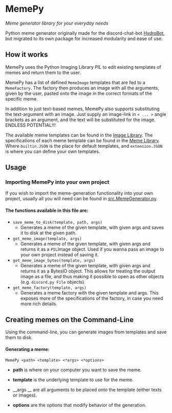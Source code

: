 # MemePy
*Meme generator library for your everyday needs*

Python meme generator originally made for the discord-chat-bot [HydroBot](https://github.com/julianbrandt/Hydrobot3), but migrated to its own package for increased modularity and ease of use.

## How it works

MemePy uses the Python Imaging Library *PIL* to edit existing templates of memes and return them to the user.

MemePy has a list of defined `MemeImage` templates that are fed to a `MemeFactory`. The factory then produces an image with all the arguments, given by the user, pasted onto the image in the correct formats of the specific meme.

In addition to just text-based memes, MemePy also supports substituting the text-argument with an image. Just supply an image-link in `< ... >` angle brackets as an argument, and the text will be substituted for the image. ENDLESS POTENTIAL!!!

The available meme templates can be found in the [Image Library](Resources/ImageLibrary). The specifications of each meme template can be found in the [Meme Library](Resources/MemeLibrary). Where `builtin.JSON` is the place for default templates, and `extension.JSON` is where you can define your own templates.

## Usage
### Importing MemePy into your own project

If you wish to import the meme-generation functionality into your own project, usually all you will need can be found in [src.MemeGenerator.py](src/MemeGenerator.py). 

#### The functions available in this file are:

* `save_meme_to_disk(template, path, args)`
  * Generates a meme of the given template, with given args and saves it to disk at the given path.
* `get_meme_image(template, args)`
  * Generates a meme of the given template, with given args and returns it as a `PIL`Image object. Used if you wanna pass an image to your own project instead of saving it.
* `get_meme_image_bytes(template, args)`
  * Generates a meme of the given template, with given args and returns it as a BytesIO object. This allows for treating the output image as a file, and thus making it possible to open as other objects (e.g. `discord.py File` objects).
* `get_meme_factory(template, args)`
  * Generates a meme factory with the given template and args. This exposes more of the specifications of the factory, in case you need more rich details.

## Creating memes on the Command-Line

Using the command-line, you can generate images from templates and save them to disk.

#### Generating a meme:

```console
MemePy <path> <template> <*args> <*options>
```

- __path__ is where on your computer you want to save the meme.

- __template__ is the underlying template to use for the meme.

- __args __ are all arguments to be placed onto the template (either texts or images).

- __options__ are the options that modify behavior of the generation.